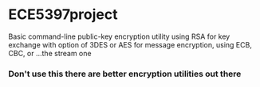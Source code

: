 # ECE5397project
Basic command-line public-key encryption utility using RSA for key exchange
with option of 3DES or AES for message encryption, using ECB, CBC, or ...the stream one
### Don't use this there are better encryption utilities out there
